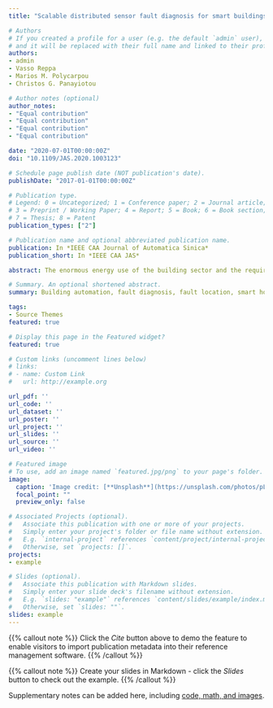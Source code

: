 ```yaml
---
title: "Scalable distributed sensor fault diagnosis for smart buildings"

# Authors
# If you created a profile for a user (e.g. the default `admin` user), write the username (folder name) here 
# and it will be replaced with their full name and linked to their profile.
authors:
- admin
- Vasso Reppa
- Marios M. Polycarpou
- Christos G. Panayiotou

# Author notes (optional)
author_notes:
- "Equal contribution"
- "Equal contribution"
- "Equal contribution"
- "Equal contribution"

date: "2020-07-01T00:00:00Z"
doi: "10.1109/JAS.2020.1003123"

# Schedule page publish date (NOT publication's date).
publishDate: "2017-01-01T00:00:00Z"

# Publication type.
# Legend: 0 = Uncategorized; 1 = Conference paper; 2 = Journal article;
# 3 = Preprint / Working Paper; 4 = Report; 5 = Book; 6 = Book section;
# 7 = Thesis; 8 = Patent
publication_types: ["2"]

# Publication name and optional abbreviated publication name.
publication: In *IEEE CAA Journal of Automatica Sinica*
publication_short: In *IEEE CAA JAS*

abstract: The enormous energy use of the building sector and the requirements for indoor living quality that aim to improve occupants’ productivity and health, prioritize Smart Buildings as an emerging technology. The Heating, Ventilation and Air-Conditioning (HVAC) system is considered one of the most critical and essential parts in buildings since it consumes the largest amount of energy and is responsible for humans comfort. Due to the intermittent operation of HVAC systems, faults are more likely to occur, possibly increasing eventually building’s energy consumption and/or downgrading indoor living quality. The complexity and large scale nature of HVAC systems complicate the diagnosis of faults in a centralized framework. This paper presents a distributed intelligent fault diagnosis algorithm for detecting and isolating multiple sensor faults in large-scale HVAC systems. Modeling the HVAC system as a network of interconnected subsystems allows the design of a set of distributed sensor fault diagnosis agents capable of isolating multiple sensor faults by applying a combinatorial decision logic and diagnostic reasoning. The performance of the proposed method is investigated with respect to robustness, fault detectability and scalability. Simulations are used to illustrate the effectiveness of the proposed method in the presence of multiple sensor faults applied to a 83-zone HVAC system and to evaluate the sensitivity of the method with respect to sensor noise variance.

# Summary. An optional shortened abstract.
summary: Building automation, fault diagnosis, fault location, smart homes.

tags:
- Source Themes
featured: true

# Display this page in the Featured widget?
featured: true

# Custom links (uncomment lines below)
# links:
# - name: Custom Link
#   url: http://example.org

url_pdf: ''
url_code: ''
url_dataset: ''
url_poster: ''
url_project: ''
url_slides: ''
url_source: ''
url_video: ''

# Featured image
# To use, add an image named `featured.jpg/png` to your page's folder. 
image:
  caption: 'Image credit: [**Unsplash**](https://unsplash.com/photos/pLCdAaMFLTE)'
  focal_point: ""
  preview_only: false

# Associated Projects (optional).
#   Associate this publication with one or more of your projects.
#   Simply enter your project's folder or file name without extension.
#   E.g. `internal-project` references `content/project/internal-project/index.md`.
#   Otherwise, set `projects: []`.
projects:
- example

# Slides (optional).
#   Associate this publication with Markdown slides.
#   Simply enter your slide deck's filename without extension.
#   E.g. `slides: "example"` references `content/slides/example/index.md`.
#   Otherwise, set `slides: ""`.
slides: example
---
```


{{% callout note %}}
Click the *Cite* button above to demo the feature to enable visitors to import publication metadata into their reference management software.
{{% /callout %}}

{{% callout note %}}
Create your slides in Markdown - click the *Slides* button to check out the example.
{{% /callout %}}

Supplementary notes can be added here, including [code, math, and images](https://wowchemy.com/docs/writing-markdown-latex/).
